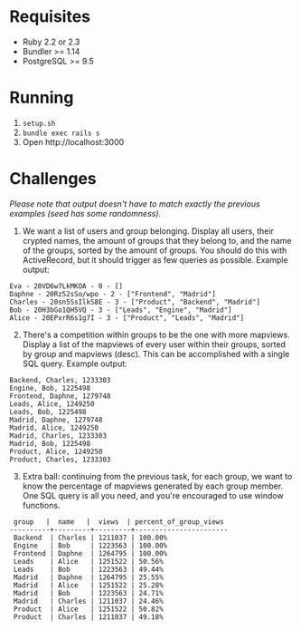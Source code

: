 # Requisites

- Ruby 2.2 or 2.3
- Bundler >= 1.14
- PostgreSQL >= 9.5

# Running

1. `setup.sh`
2. `bundle exec rails s`
3.  Open http://localhost:3000

# Challenges

_Please note that output doesn't have to match exactly the previous examples (seed has some randomness)._

1. We want a list of users and group belonging. Display all users, their crypted names, the amount of groups that they belong to, and the name of the groups, sorted by the amount of groups. You should do this with ActiveRecord, but it should trigger as few queries as possible. Example output:

```
Eva - 20VD6w7LkMKOA - 0 - []
Daphne - 20Rz52sSo/wpo - 2 - ["Frontend", "Madrid"]
Charles - 20sn5SsIlkS8E - 3 - ["Product", "Backend", "Madrid"]
Bob - 20H3bGo1QH5VQ - 3 - ["Leads", "Engine", "Madrid"]
Alice - 20EPxrR6s1g7I - 3 - ["Product", "Leads", "Madrid"]
```

2. There's a competition within groups to be the one with more mapviews. Display a list of the mapviews of every user within their groups, sorted by group and mapviews (desc). This can be accomplished with a single SQL query. Example output:

```
Backend, Charles, 1233303
Engine, Bob, 1225498
Frontend, Daphne, 1279748
Leads, Alice, 1249250
Leads, Bob, 1225498
Madrid, Daphne, 1279748
Madrid, Alice, 1249250
Madrid, Charles, 1233303
Madrid, Bob, 1225498
Product, Alice, 1249250
Product, Charles, 1233303
```

3. Extra ball: continuing from the previous task, for each group, we want to know the percentage of mapviews generated by each group member. One SQL query is all you need, and you're encouraged to use window functions.

```
 group   |  name   |  views  | percent_of_group_views
----------+---------+---------+-----------------------
 Backend  | Charles | 1211037 | 100.00% 
 Engine   | Bob     | 1223563 | 100.00%
 Frontend | Daphne  | 1264795 | 100.00%
 Leads    | Alice   | 1251522 | 50.56%
 Leads    | Bob     | 1223563 | 49.44%
 Madrid   | Daphne  | 1264795 | 25.55%
 Madrid   | Alice   | 1251522 | 25.28%
 Madrid   | Bob     | 1223563 | 24.71%
 Madrid   | Charles | 1211037 | 24.46%
 Product  | Alice   | 1251522 | 50.82%
 Product  | Charles | 1211037 | 49.18%
 ```
